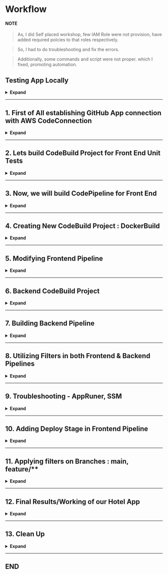 # **Workflow**

#### **NOTE**
>  As, I did Self placed workshop, few IAM Role were not provision, have added required polcies to that roles respectively.

> So, I had to do troubleshooting and fix the errors.

> Additionally, some commands and script were not proper. which I fixed, promoting automation.

## **Testing App Locally**
<details>
  <summary>
    <b> Expand </b>
  </summary>
  
  1. Forking repo in local machine
     ```sh
     $ git clone https://github.com/aws-samples/modern-cicd-with-github-and-aws-codepipeline.git
     ```
  
  2. install required packages
     ```sh
     $ cd modern-cicd-with-github-and-aws-codepipeline/
     $ npm i
     ```
  
  3. Testing App locally
     ```sh
     $ npm run start
     ```

  4. Checking in Browser at [localhost:8081](http:localhost:8081/)
     <img width="1107" alt="proj-ci-cd-pipeline-result-5-locally" src="https://github.com/user-attachments/assets/0b31a9b7-9e7d-4586-95c2-a93548887783" />

</details>



---
## **1. First of All establishing GitHub App connection with AWS CodeConnection**
<details>
  <summary>
    <b> Expand </b>
  </summary>

<img width="1057" alt="proj-ci-cd-2a-github-connection" src="https://github.com/user-attachments/assets/4e87f3f5-e2a7-4df5-9207-d948192a6055" />
<img width="1256" alt="proj-ci-cd-2b" src="https://github.com/user-attachments/assets/dfd8d75b-5f86-4879-add2-2af9ebac11e3" />
<img width="687" alt="proj-ci-cd-2c-authorize" src="https://github.com/user-attachments/assets/d292003c-7df0-450e-b6c1-cb5215b5900e" />
<img width="827" alt="proj-ci-cd-2d-connect-app" src="https://github.com/user-attachments/assets/6df7ee79-099f-4819-8499-7797e8f3b10b" />
<img width="488" alt="proj-ci-cd-2e-select-repo" src="https://github.com/user-attachments/assets/11de41fc-72f5-4248-a656-8c19037405c5" />
<img width="387" alt="proj-ci-cd-2f" src="https://github.com/user-attachments/assets/37e57904-8f5d-49d7-9306-3c8c832f3d3a" />
<img width="823" alt="proj-ci-cd-2g" src="https://github.com/user-attachments/assets/fb1fdea8-e7cb-4cab-ba17-1e9c936b04a2" />
<img width="974" alt="proj-ci-cd-2h-connected" src="https://github.com/user-attachments/assets/ac3ee8da-ab00-4720-9093-d7b327eb659f" />

</details>

---
## **2. Lets build CodeBuild Project for Front End Unit Tests**
<details>
  <summary>
    <b> Expand </b>
  </summary>

  <img width="897" alt="proj-ci-cd-pipeline-2-unit-tests-1" src="https://github.com/user-attachments/assets/f9947166-f786-45dc-88af-7761166fc0cc" />
  <img width="775" alt="proj-ci-cd-pipeline-2-unit-tests-2" src="https://github.com/user-attachments/assets/7251d56d-e7d3-45d3-8739-0901b4f22e77" />
  <img width="779" alt="proj-ci-cd-pipeline-2-unit-tests-3" src="https://github.com/user-attachments/assets/b9842a17-3563-4b62-a24b-250541707aaf" />
  <img width="705" alt="proj-ci-cd-pipeline-2-unit-tests-4" src="https://github.com/user-attachments/assets/0523022f-35e5-49f4-8582-733da1bbab7c" />
  <img width="697" alt="proj-ci-cd-pipeline-2-unit-tests-5" src="https://github.com/user-attachments/assets/1b38c46d-5abb-44f7-b6d9-b212c2458cf0" />
  <img width="706" alt="proj-ci-cd-pipeline-2-unit-tests-6" src="https://github.com/user-attachments/assets/c8b2f118-9c2e-4626-85f7-2e2867e0cefa" />
  <img width="561" alt="proj-ci-cd-pipeline-2-unit-tests-7" src="https://github.com/user-attachments/assets/f3474200-287b-4b35-b7cd-827c068c4c7f" />
  <img width="609" alt="proj-ci-cd-pipeline-2-unit-tests-8-created" src="https://github.com/user-attachments/assets/9ab72dbe-d97d-4541-908f-59ec5268fef5" />

</details>

---
## **3. Now, we will build CodePipeline for Front End**
<details>
  <summary>
    <b> Expand </b>
  </summary>
  
  <img width="1031" alt="proj-ci-cd-pipeline-3-fr-pipeline-1" src="https://github.com/user-attachments/assets/66e6f7af-481e-46ce-a121-e2a7a5fbf468" />
  <img width="961" alt="proj-ci-cd-pipeline-3-fr-pipeline-2" src="https://github.com/user-attachments/assets/539688af-254c-40b0-a43a-7060d1b79658" />
  <img width="717" alt="proj-ci-cd-pipeline-3-fr-pipeline-3" src="https://github.com/user-attachments/assets/18e6dea3-be5f-4e87-b40b-99b5f240ad07" />
  <img width="650" alt="proj-ci-cd-pipeline-3-fr-pipeline-4" src="https://github.com/user-attachments/assets/7d394c8d-73ef-476e-90e8-c574683f5186" />
  <img width="646" alt="proj-ci-cd-pipeline-3-fr-pipeline-5" src="https://github.com/user-attachments/assets/8994d87e-72b6-4d08-95b9-3dc8798f9dc6" />
  <img width="566" alt="proj-ci-cd-pipeline-3-fr-pipeline-6" src="https://github.com/user-attachments/assets/54159154-aa39-4daf-afad-2da7da14d226" />
  <img width="669" alt="proj-ci-cd-pipeline-3-fr-pipeline-7" src="https://github.com/user-attachments/assets/7b187b99-c501-4944-b504-9872b68a9245" />
  <img width="832" alt="proj-ci-cd-pipeline-3-fr-pipeline-8-review" src="https://github.com/user-attachments/assets/c6b71ce9-3235-4f8c-9c7e-ae1497722b7f" />
  <img width="737" alt="proj-ci-cd-pipeline-3-fr-pipeline-9" src="https://github.com/user-attachments/assets/0ddf4813-2bc6-4bc3-a7bc-c901dc18cbb1" />
  <img width="1134" alt="proj-ci-cd-pipeline-3-fr-pipeline-10" src="https://github.com/user-attachments/assets/fd260ca3-2dd6-4ea9-9875-56c678f60d67" />
  <img width="364" alt="proj-ci-cd-pipeline-3-fr-pipeline-11" src="https://github.com/user-attachments/assets/d2bb6c10-2f95-4993-9104-d3bad3789cd5" />
  <img width="516" alt="proj-ci-cd-pipeline-3-fr-pipeline-12a-reports" src="https://github.com/user-attachments/assets/ab5a1878-6b58-46a7-b729-8bd348d35401" />
  <img width="466" alt="proj-ci-cd-pipeline-3-fr-pipeline-12b" src="https://github.com/user-attachments/assets/fd988b03-7a58-4a9b-9670-ee07b8041e1c" />
  <img width="799" alt="proj-ci-cd-pipeline-3-fr-pipeline-12c" src="https://github.com/user-attachments/assets/5bb1deef-8bb3-42c0-b52a-b2e7a6b4bea0" />
  <img width="679" alt="proj-ci-cd-pipeline-3-fr-pipeline-12d" src="https://github.com/user-attachments/assets/d0bed9bd-5a4b-4e40-8f62-43a73f6fd166" />
  <img width="781" alt="proj-ci-cd-pipeline-3-fr-pipeline-12e" src="https://github.com/user-attachments/assets/e41aa7b3-0456-4637-b46e-1417c07c6dcb" />
  <img width="1041" alt="proj-ci-cd-pipeline-3-fr-pipeline-12f" src="https://github.com/user-attachments/assets/747a54e1-901c-45e0-97e7-6120b74d34cc" />
  <img width="1052" alt="proj-ci-cd-pipeline-3-fr-pipeline-12g" src="https://github.com/user-attachments/assets/ca934a18-f30a-42e8-8efd-35c85f364001" />
  <img width="697" alt="proj-ci-cd-pipeline-3-fr-pipeline-12h" src="https://github.com/user-attachments/assets/c8c7d4c7-2dd7-4eeb-84b7-7eb3829d2003" />
  
</details>

---
## **4. Creating New CodeBuild Project : DockerBuild**
<details>
  <summary>
    <b> Expand </b>
  </summary>

` Here, we will add Create CodeBuild Project for Front End, utilising build_spec file `
  
<img width="945" alt="proj-ci-cd-pipeline-4-docker-fr-1" src="https://github.com/user-attachments/assets/2261abe6-206e-4cd8-9c90-5c58618addaa" />
<img width="529" alt="proj-ci-cd-pipeline-4-docker-fr-2" src="https://github.com/user-attachments/assets/0928d357-e8b7-4567-873a-252776a0bbba" />
<img width="531" alt="proj-ci-cd-pipeline-4-docker-fr-3" src="https://github.com/user-attachments/assets/eb92987c-1502-444a-8e27-70c247dfc9ad" />
<img width="336" alt="proj-ci-cd-pipeline-4-docker-fr-4" src="https://github.com/user-attachments/assets/cab10484-1762-4bca-b7f0-b69d6c6cb4fa" />
<img width="518" alt="proj-ci-cd-pipeline-4-docker-fr-5" src="https://github.com/user-attachments/assets/ca42a10e-d5c8-4aeb-b045-7bd6d24e1896" />
<img width="530" alt="proj-ci-cd-pipeline-4-docker-fr-6" src="https://github.com/user-attachments/assets/ef8136f3-747b-445f-85b7-8031fde180c0" />
<img width="575" alt="proj-ci-cd-pipeline-4-docker-fr-7" src="https://github.com/user-attachments/assets/aec76541-3785-4d73-b72f-13ec8d23780c" />
<img width="810" alt="proj-ci-cd-pipeline-4-docker-fr-8" src="https://github.com/user-attachments/assets/1ee36cf1-50d1-4ed9-93ff-5006a19ea69e" />

</details>

---
## **5. Modifying Frontend Pipeline**
<details>
  <summary>
    <b> Expand </b>
  </summary>

` Here we will modify Frontend pipeline by renaming & adding newly CodeBuild Project`

<img width="1116" alt="proj-ci-cd-pipeline-4-mod-fr-pipeline-1a" src="https://github.com/user-attachments/assets/7f7ebfa3-9dc5-4310-976a-6ab4e48d5fc1" />
<img width="1037" alt="proj-ci-cd-pipeline-4-mod-fr-pipeline-1b" src="https://github.com/user-attachments/assets/1974a487-c9e3-4ee9-ba92-7f1b0e1eab34" />
<img width="716" alt="proj-ci-cd-pipeline-4-mod-fr-pipeline-1c" src="https://github.com/user-attachments/assets/a84c32de-2dee-4861-9410-14ad11f9bf15" />
<img width="128" alt="proj-ci-cd-pipeline-4-mod-fr-pipeline-1d" src="https://github.com/user-attachments/assets/3ae0015d-b4c6-4001-93e8-8236ac3b56ad" />
<img width="1008" alt="proj-ci-cd-pipeline-4-mod-fr-pipeline-1e" src="https://github.com/user-attachments/assets/35096fc2-f658-4906-9b0d-035c991fa85e" />
<img width="933" alt="proj-ci-cd-pipeline-4-mod-fr-pipeline-1f" src="https://github.com/user-attachments/assets/06a3434f-d2dc-40d6-8c71-0f0bb52d15d2" />
<img width="1209" alt="proj-ci-cd-pipeline-4-mod-fr-pipeline-1g" src="https://github.com/user-attachments/assets/85abeb8d-a446-4820-9a72-aad5d2893671" />
<img width="1011" alt="proj-ci-cd-pipeline-4-mod-fr-pipeline-1h" src="https://github.com/user-attachments/assets/50b4e9c9-8a04-44cc-8e69-f77ba343bf67" />
<img width="516" alt="proj-ci-cd-pipeline-4-mod-fr-pipeline-1i" src="https://github.com/user-attachments/assets/28b330b0-111a-4094-b906-0dfced47cf54" />
<img width="1056" alt="proj-ci-cd-pipeline-4-mod-fr-pipeline-1j" src="https://github.com/user-attachments/assets/ecd56b53-3331-4ffd-8e0c-379a19d13dc2" />
<img width="523" alt="proj-ci-cd-pipeline-4-mod-fr-pipeline-1k" src="https://github.com/user-attachments/assets/7139f563-a996-45bb-83f3-8e4d50d14ffb" />
<img width="616" alt="proj-ci-cd-pipeline-4-mod-fr-pipeline-1l" src="https://github.com/user-attachments/assets/000f4074-efdd-44fc-80a1-1301523ca85e" />
<img width="537" alt="proj-ci-cd-pipeline-4-mod-fr-pipeline-1m" src="https://github.com/user-attachments/assets/e5a368c4-bcac-4ad0-be25-aedcc568f63a" />
<img width="527" alt="proj-ci-cd-pipeline-4-mod-fr-pipeline-1n" src="https://github.com/user-attachments/assets/a42724fe-f5d5-4026-94ee-8869523f4ec1" />

- As you can see above Pipeline is changed & saved successfully.
- UnitTests works good

- But we have some issues in running DockerBuild Project.
    - I had to do troubleshooting, as in the workshop they haven't mentioned the Policy/Permissions is required for IAM Service Role
    - Manually, I had to add policy, in Role. Which Permission is lacking can be found using log files.
    - All Screenshot attached below

<img width="1250" alt="proj-ci-cd-pipeline-4-mod-fr-pipeline-2a" src="https://github.com/user-attachments/assets/88b7b8d2-c044-4757-a33a-850b807eec74" />
<img width="1003" alt="proj-ci-cd-pipeline-4-mod-fr-pipeline-2b" src="https://github.com/user-attachments/assets/7ae756b1-be04-45ec-a7f5-7df195b40cd2" />
<img width="991" alt="proj-ci-cd-pipeline-4-mod-fr-pipeline-2c" src="https://github.com/user-attachments/assets/e20581cd-5f45-439c-8551-478df3f92533" />
<img width="352" alt="proj-ci-cd-pipeline-4-mod-fr-pipeline-2d" src="https://github.com/user-attachments/assets/7c6491ad-1771-4edf-8ab2-0169fa415b17" />
<img width="593" alt="proj-ci-cd-pipeline-4-mod-fr-pipeline-2e" src="https://github.com/user-attachments/assets/6455e4a6-94a1-4478-b4f7-e8494e3dcb90" />
<img width="657" alt="proj-ci-cd-pipeline-4-mod-fr-pipeline-2f" src="https://github.com/user-attachments/assets/97c4ead2-feb0-484a-a752-844b5fca0f8b" />

- But Again, we got issue that ECR repo is not available.
- This is due to author has created repo manually.
- So, I have to edit buildspec_docker file, Line:22 in phase > pre_build > commands:

<b><ins>buildspec_docker.yml</ins></b>
```sh
# extra step for creating repo in ECR added by github.com/sahal56
# Run only once, comment it out after 1st run
# - echo "Creating repository in AWS ECR"
# - aws ecr create-repository --repository-name $repository_name --region $AWS_REGION
```

<img width="1224" alt="proj-ci-cd-pipeline-4-mod-fr-pipeline-3a" src="https://github.com/user-attachments/assets/74851e27-8b36-47c4-a53e-f589616fee8d" />
<img width="409" alt="proj-ci-cd-pipeline-4-mod-fr-pipeline-3b" src="https://github.com/user-attachments/assets/32e0ff12-5738-4502-92e6-86a457efe54e" />
<img width="641" alt="proj-ci-cd-pipeline-4-mod-fr-pipeline-3c" src="https://github.com/user-attachments/assets/fe16f291-e27f-4579-a5e2-308245147eaa" />
<img width="579" alt="proj-ci-cd-pipeline-4-mod-fr-pipeline-3d" src="https://github.com/user-attachments/assets/a7ce8a7b-30ad-47a1-abf6-9616a66ad4a5" />
<img width="359" alt="proj-ci-cd-pipeline-4-mod-fr-pipeline-3e" src="https://github.com/user-attachments/assets/ab9ea71b-2b8b-4a5f-af04-b50ab43dcf6d" />
<img width="1148" alt="proj-ci-cd-pipeline-4-mod-fr-pipeline-3f" src="https://github.com/user-attachments/assets/b0da4cc8-f5cb-4bfe-9a99-b3dc73c27950" />
<img width="1308" alt="proj-ci-cd-pipeline-4-mod-fr-pipeline-3g" src="https://github.com/user-attachments/assets/8001121b-5f76-467f-b5d0-131365a771b0" />
<img width="1089" alt="proj-ci-cd-pipeline-4-mod-fr-pipeline-3h" src="https://github.com/user-attachments/assets/8227a57f-6000-4cd4-baa4-3a5592553a5e" />


- As you can see above, now ECR Private repo is created.
- Our Modified Frontend pipeline executes successfully.

</details>


---
## **6. Backend CodeBuild Project**
<details>
  <summary>
    <b> Expand </b>
  </summary>

<img width="826" alt="proj-ci-cd-pipeline-6-bk-build-1" src="https://github.com/user-attachments/assets/ac585cf5-2f4f-477a-9c1a-143ee76bffe0" />
<img width="515" alt="proj-ci-cd-pipeline-6-bk-build-2" src="https://github.com/user-attachments/assets/9e2daf1f-a655-4ef5-a750-66e35503de38" />
<img width="521" alt="proj-ci-cd-pipeline-6-bk-build-3" src="https://github.com/user-attachments/assets/025582ce-4b32-47ec-bdd7-f7b3f711e78d" />
<img width="399" alt="proj-ci-cd-pipeline-6-bk-build-4" src="https://github.com/user-attachments/assets/53100c8a-3757-43fc-9ee3-9332ffae6a9f" />
<img width="588" alt="proj-ci-cd-pipeline-6-bk-build-5" src="https://github.com/user-attachments/assets/472363d7-dacc-4659-81e8-642ec79dd7dd" />
<img width="514" alt="proj-ci-cd-pipeline-6-bk-build-6" src="https://github.com/user-attachments/assets/e124728a-5004-47d4-9148-9a0cd177d07d" />
<img width="552" alt="proj-ci-cd-pipeline-6-bk-build-7" src="https://github.com/user-attachments/assets/02b465ee-b3cd-49cc-80e6-c1192a8da765" />

</details>

---
## **7. Building Backend Pipeline**
<details>
  <summary>
    <b> Expand </b>
  </summary>

<img width="799" alt="proj-ci-cd-pipeline-7-bk-pipeline-1" src="https://github.com/user-attachments/assets/d574a4b2-f37d-4454-9883-15fa6086df25" />
<img width="568" alt="proj-ci-cd-pipeline-7-bk-pipeline-2" src="https://github.com/user-attachments/assets/b0da094b-1885-45f4-852b-d52902ee82c5" />
<img width="416" alt="proj-ci-cd-pipeline-7-bk-pipeline-3" src="https://github.com/user-attachments/assets/db3ea2e0-f56e-4f51-ba95-75c3c92eec47" />
<img width="415" alt="proj-ci-cd-pipeline-7-bk-pipeline-4" src="https://github.com/user-attachments/assets/bf6634ac-d650-4871-8142-ecfae7efd315" />
<img width="551" alt="proj-ci-cd-pipeline-7-bk-pipeline-5" src="https://github.com/user-attachments/assets/b2ccbeb9-a758-417c-b0c1-c521676d3ffd" />
<img width="303" alt="proj-ci-cd-pipeline-7-bk-pipeline-6" src="https://github.com/user-attachments/assets/e2d62c9f-d928-450e-8687-f18067caa39b" />
<img width="555" alt="proj-ci-cd-pipeline-7-bk-pipeline-7" src="https://github.com/user-attachments/assets/7fe0b773-c6c2-4805-81af-412e191b12d6" />
<img width="364" alt="proj-ci-cd-pipeline-7-bk-pipeline-8" src="https://github.com/user-attachments/assets/c767b7fc-85d7-493b-9451-17a825887757" />
<img width="653" alt="proj-ci-cd-pipeline-7-bk-pipeline-9" src="https://github.com/user-attachments/assets/dc3236eb-92ff-4761-af66-b44595671007" />

- But wait, Build is getting failed !!! ᶠᶸᶜᵏᵧₒᵤ! AWS Worksoppp.
- Same again, IAM Role policy issues.

<img width="295" alt="proj-ci-cd-pipeline-7-bk-pipeline-10a" src="https://github.com/user-attachments/assets/1029ceaf-937d-4ef9-bcaf-f44fc35c9832" />
<img width="1253" alt="proj-ci-cd-pipeline-7-bk-pipeline-10b" src="https://github.com/user-attachments/assets/ad8fa204-9608-428a-97ce-6a5a04c69663" />
<img width="969" alt="proj-ci-cd-pipeline-7-bk-pipeline-10c" src="https://github.com/user-attachments/assets/653dbd4b-d8a7-4229-9d8d-83be846c58a3" />
<img width="501" alt="proj-ci-cd-pipeline-7-bk-pipeline-10d" src="https://github.com/user-attachments/assets/2c47f2ac-1726-4d1b-ac25-7602eddc6cf1" />
<img width="403" alt="proj-ci-cd-pipeline-7-bk-pipeline-10e" src="https://github.com/user-attachments/assets/4eff7a94-c258-4ad3-93f8-730d10a89873" />
<img width="430" alt="proj-ci-cd-pipeline-7-bk-pipeline-10f" src="https://github.com/user-attachments/assets/01f6a35c-11f3-4dac-a55c-781da9de2305" />
<img width="424" alt="proj-ci-cd-pipeline-7-bk-pipeline-10g" src="https://github.com/user-attachments/assets/113540c6-ea35-4783-9f6a-faeab330ace3" />
<img width="343" alt="proj-ci-cd-pipeline-7-bk-pipeline-10h" src="https://github.com/user-attachments/assets/0bae9798-3f54-4b65-8630-7a975cbaf83d" />

- Finally, fixed

<img width="1355" alt="proj-ci-cd-pipeline-7-bk-pipeline-11a-cf-stack" src="https://github.com/user-attachments/assets/426b0b79-d0b3-4593-86b9-d587e18cce10" />
<img width="1129" alt="proj-ci-cd-pipeline-7-bk-pipeline-11b-cf-stack-events" src="https://github.com/user-attachments/assets/bb0fc0ab-0241-4db2-8a4c-f5a90cf03bf4" />
<img width="745" alt="proj-ci-cd-pipeline-7-bk-pipeline-11c-cf-stack-resources" src="https://github.com/user-attachments/assets/3c6e5e4c-83b3-4312-bbe5-86f5f53e267b" />
<img width="720" alt="proj-ci-cd-pipeline-7-bk-pipeline-11d-dynamodb" src="https://github.com/user-attachments/assets/7f1930ec-3d55-40be-9834-bf96fa19d528" />
<img width="1376" alt="proj-ci-cd-pipeline-7-bk-pipeline-11e" src="https://github.com/user-attachments/assets/abc0bb11-fba4-4e4e-b24b-ab7153ea8279" />

</details>

---
## **8. Utilizing Filters in both Frontend & Backend Pipelines**
<details>
  <summary>
    <b> Expand </b>
  </summary>

- Below is Backend Pipeline
- We are filtering : include backend.yml on main branch
- Meaning whenever any dev changes & commit to backend file, only then Backend Pipeline for backend will trigger into execution
<img width="1103" alt="proj-ci-cd-pipeline-8-filter-bk-pipeline-1" src="https://github.com/user-attachments/assets/9de7bf88-d66a-497a-ad59-3bba237c47b8" />
<img width="180" alt="proj-ci-cd-pipeline-8-filter-bk-pipeline-2" src="https://github.com/user-attachments/assets/506c9aa5-cecd-4ab6-b71d-e33db159d024" />
<img width="236" alt="proj-ci-cd-pipeline-8-filter-bk-pipeline-3" src="https://github.com/user-attachments/assets/e8f1c61b-893e-4097-974f-eef830a20113" />
<img width="955" alt="proj-ci-cd-pipeline-8-filter-bk-pipeline-4" src="https://github.com/user-attachments/assets/ba87ea67-105a-4284-8f02-dbbe9e76402a" />

- Below is Frontend Pipeline
- Here we have excluded backend.yml, to restrict Frontend Pipeline getting executed when changes to backend.yml is made.
<img width="1113" alt="proj-ci-cd-pipeline-8-filter-fr-pipeline-1" src="https://github.com/user-attachments/assets/dcb767f9-b5a7-4c80-b10f-5b2670d1d3d8" />
<img width="1240" alt="proj-ci-cd-pipeline-8-filter-fr-pipeline-2" src="https://github.com/user-attachments/assets/0ba4042d-9e12-4f68-8aad-8e456c86633c" />
<img width="466" alt="proj-ci-cd-pipeline-8-filter-fr-pipeline-3" src="https://github.com/user-attachments/assets/21e1e25f-8903-4a06-ab0a-d7fbb98f28e8" />
<img width="433" alt="proj-ci-cd-pipeline-8-filter-fr-pipeline-4" src="https://github.com/user-attachments/assets/b6715180-7e8c-4de7-8b59-9bb1d022e679" />

</details>

---
## **9. Troubleshooting - AppRuner, SSM**
<details>
  <summary>
    <b> Expand </b>
  </summary>

- Once Again some required permissions issue.!!!

<img width="1003" alt="proj-ci-cd-pipeline-9-troubleshoot-1" src="https://github.com/user-attachments/assets/6a12406f-da1d-4e09-b535-7d7d2a330d86" />
<img width="692" alt="proj-ci-cd-pipeline-9-troubleshoot-2" src="https://github.com/user-attachments/assets/69ce146d-4d45-47b5-8e94-aac9ee3c79ae" />
<img width="542" alt="proj-ci-cd-pipeline-9-troubleshoot-3" src="https://github.com/user-attachments/assets/5ff889ae-7e12-49d3-940a-b45f9954acd0" />
<img width="401" alt="proj-ci-cd-pipeline-9-troubleshoot-4" src="https://github.com/user-attachments/assets/01ca9be8-4128-4923-b141-83d574ad6902" />
<img width="454" alt="proj-ci-cd-pipeline-9-troubleshoot-5" src="https://github.com/user-attachments/assets/a46f5e18-a9ca-4e57-86c9-5ccf91841991" />
<img width="802" alt="proj-ci-cd-pipeline-9-troubleshoot-6" src="https://github.com/user-attachments/assets/e0bf3896-b332-49b5-81c0-b9c2058bc29f" />
<img width="649" alt="proj-ci-cd-pipeline-9-troubleshoot-7" src="https://github.com/user-attachments/assets/5e662fd8-821c-4f4d-b15b-0218134ebbd3" />

- Yayyyy. Hurrah Pipeline Works
<img width="337" alt="proj-ci-cd-pipeline-9-troubleshoot-8" src="https://github.com/user-attachments/assets/feeb60f6-0191-49ce-8914-7c5225bddec2" />
<img width="551" alt="proj-ci-cd-pipeline-9-troubleshoot-9" src="https://github.com/user-attachments/assets/06e52a8f-5e7e-4ea6-94e7-e6717f90a228" />

- Lets check out URL of App Runer to see our app running on 💯 Cloud 💫
<img width="723" alt="proj-ci-cd-pipeline-9-troubleshoot-10" src="https://github.com/user-attachments/assets/3a98ca3a-0a7c-48a5-b657-190116b09bd2" />

</details>

---
## **10. Adding Deploy Stage in Frontend Pipeline**
<details>
  <summary>
    <b> Expand </b>
  </summary>

`Here will add Deploy Stage in Frontend Pipeline to deploy on AWS App Runer`

<img width="1148" alt="proj-ci-cd-pipeline-10-fr-deploy-1" src="https://github.com/user-attachments/assets/13937b3c-addc-4d8a-9de9-a16bc0c2d8bd" />
<img width="1141" alt="proj-ci-cd-pipeline-10-fr-deploy-2" src="https://github.com/user-attachments/assets/7e494bbd-990b-4f10-8f69-1462a258eb08" />
<img width="396" alt="proj-ci-cd-pipeline-10-fr-deploy-3" src="https://github.com/user-attachments/assets/3137e779-048a-4084-b00b-96a052529f94" />
<img width="1139" alt="proj-ci-cd-pipeline-10-fr-deploy-4" src="https://github.com/user-attachments/assets/ecdf5248-64ca-416b-b65a-cbea58fc37cf" />
<img width="292" alt="proj-ci-cd-pipeline-10-fr-deploy-5" src="https://github.com/user-attachments/assets/8bd4729b-3e01-4466-9bf0-9cd1deb0f3dc" />
<img width="456" alt="proj-ci-cd-pipeline-10-fr-deploy-6" src="https://github.com/user-attachments/assets/92f9caaa-0621-46cd-bfcf-f2c64f6a5f07" />
<img width="462" alt="proj-ci-cd-pipeline-10-fr-deploy-7" src="https://github.com/user-attachments/assets/3be2a627-3aa9-4779-9b77-91bd8496509d" />
<img width="851" alt="proj-ci-cd-pipeline-10-fr-deploy-8" src="https://github.com/user-attachments/assets/b33d45e9-50c9-4a81-8cc1-2bdb82d74dc6" />
<img width="683" alt="proj-ci-cd-pipeline-10-fr-deploy-9" src="https://github.com/user-attachments/assets/982c9b3f-6e77-4402-baa9-6e97bf50787d" />
<img width="355" alt="proj-ci-cd-pipeline-10-fr-deploy-10" src="https://github.com/user-attachments/assets/08884cd7-d752-41bd-8dea-812d6c1e3a0d" />
<img width="389" alt="proj-ci-cd-pipeline-10-fr-deploy-11" src="https://github.com/user-attachments/assets/d7db9a7f-7214-4df4-93d5-a4b410e06253" />

</details>

---
## **11. Applying filters on Branches : main, feature/****
<details>
  <summary>
    <b> Expand </b>
  </summary>

<img width="801" alt="proj-ci-cd-pipeline-11-filters-branch-1" src="https://github.com/user-attachments/assets/a016f3be-27c0-44a2-acbe-60082c80f7db" />
<img width="1044" alt="proj-ci-cd-pipeline-11-filters-branch-2" src="https://github.com/user-attachments/assets/de8de19a-5bb2-4cee-9ee6-f5733306de05" />
<img width="221" alt="proj-ci-cd-pipeline-11-filters-branch-3" src="https://github.com/user-attachments/assets/c3fe5b9d-6d9f-454f-8b50-ad6a478741a3" />
<img width="452" alt="proj-ci-cd-pipeline-11-filters-branch-4" src="https://github.com/user-attachments/assets/ab1de2f2-a616-498f-bc94-74fe5c72fd54" />
<img width="372" alt="proj-ci-cd-pipeline-11-filters-branch-5" src="https://github.com/user-attachments/assets/4cb906c5-6657-4e7c-9a08-6002b43971ec" />

- Lets change file and push in branch : `feature/**`
- then pushing it: `git push` and creating `PR request`
- and finally accecpting `Merge PR`
<img width="801" alt="proj-ci-cd-pipeline-11-filters-branch-6" src="https://github.com/user-attachments/assets/cd9948ce-ea4e-4279-b163-179ce04c855e" />
<img width="1323" alt="proj-ci-cd-pipeline-11-filters-branch-7" src="https://github.com/user-attachments/assets/af20b497-ae00-4c59-978b-cf1fe2dd5ae1" />
<img width="929" alt="proj-ci-cd-pipeline-11-filters-branch-8" src="https://github.com/user-attachments/assets/1e68dade-9726-4cd1-be2e-345a05baf20b" />
<img width="838" alt="proj-ci-cd-pipeline-11-filters-branch-9" src="https://github.com/user-attachments/assets/00adbc8f-e834-45b6-8d26-cedfdaa5cb11" />
<img width="564" alt="proj-ci-cd-pipeline-11-filters-branch-10" src="https://github.com/user-attachments/assets/8ee0ad7e-a639-4bed-a3d3-8316a4ef2716" />
<img width="822" alt="proj-ci-cd-pipeline-11-filters-branch-11" src="https://github.com/user-attachments/assets/41057ca0-0392-4bf9-a9e0-0a95a6711e0c" />

- Lets test our App
<img width="1008" alt="proj-ci-cd-pipeline-11-filters-branch-12a" src="https://github.com/user-attachments/assets/a85db637-6f46-43a2-968d-7419d07ed252" />
<img width="549" alt="proj-ci-cd-pipeline-11-filters-branch-12b" src="https://github.com/user-attachments/assets/37ee227d-60ad-4178-8b9e-6152389e4553" />
<img width="220" alt="proj-ci-cd-pipeline-11-filters-branch-12c" src="https://github.com/user-attachments/assets/56ad9e33-723a-488e-9fbb-b61284cc2939" />

- It works.!!!

</details>

---
## **12. Final Results/Working of our Hotel App**
<details>
  <summary>
    <b> Expand </b>
  </summary>

`Below are some resources which are created using CloudFormation, when CodePipline is executed`

- Testing Hotel App, hosted on App Runner
<img width="1112" alt="proj-ci-cd-pipeline-12-result-1a" src="https://github.com/user-attachments/assets/6e36f0c2-e11f-42f2-9f1e-b96e7a3d25f9" />
<img width="1112" alt="proj-ci-cd-pipeline-12-result-1b" src="https://github.com/user-attachments/assets/9c5b684f-9b86-47ba-b826-52fd9c83e62e" />
<img width="322" alt="proj-ci-cd-pipeline-12-result-1c" src="https://github.com/user-attachments/assets/406b8fd2-628d-4a41-bd6c-331dd08a69fe" />
<img width="368" alt="proj-ci-cd-pipeline-12-result-1d" src="https://github.com/user-attachments/assets/2253ed3d-ec86-4ec8-8c83-c33da5890cab" />

- This is my Private ECR repo
<img width="1423" alt="proj-ci-cd-pipeline-12-result-2a-ecr" src="https://github.com/user-attachments/assets/c1d49b20-7d80-4b63-8cd8-f3822bd92fd2" />

- DynamoDB Tables
<img width="1427" alt="proj-ci-cd-pipeline-12-result-3a-dynamoDB-tables" src="https://github.com/user-attachments/assets/b2627096-bc41-41a9-8c4c-315fe1220a31" />
<img width="1099" alt="proj-ci-cd-pipeline-12-result-3b" src="https://github.com/user-attachments/assets/81db9e62-ed8d-456b-8a3d-ad1292b7663f" />

- CloudFormation Stacks
<img width="1411" alt="proj-ci-cd-pipeline-12-result-4a-CF-stacks" src="https://github.com/user-attachments/assets/d7bbe7f0-3577-4f6d-8a2f-adfbbcb6fe1d" />
<img width="1428" alt="proj-ci-cd-pipeline-12-result-4b" src="https://github.com/user-attachments/assets/2f45c03c-2b24-41f1-a48d-85e1e8dd6ed3" />
<img width="874" alt="proj-ci-cd-pipeline-12-result-4c" src="https://github.com/user-attachments/assets/a76f1960-5e0b-4b45-b1d1-b41bb266b044" />

- CodeBuild Projects
<img width="1426" alt="proj-ci-cd-pipeline-12-result-5-CodeBuild" src="https://github.com/user-attachments/assets/175af154-975c-4a51-b96e-8edb7fca9d01" />

- CodePipelines
<img width="1421" alt="proj-ci-cd-pipeline-12-result-6-CodePipeline" src="https://github.com/user-attachments/assets/027cbf19-c5f0-450d-a0bc-14d53307219c" />

</details>

---
## **13. Clean Up**
<details>
  <summary>
    <b> Expand </b>
  </summary>

`Here, is SS all resources of this project, will destroy them`

<img width="516" alt="proj-ci-cd-pipeline-13-cleanup-1a-cdppline" src="https://github.com/user-attachments/assets/43ffb7c2-2ced-4a49-b642-30be3aaad19e" />
<img width="1132" alt="proj-ci-cd-pipeline-13-cleanup-1b" src="https://github.com/user-attachments/assets/90bace2f-7aca-45a3-9a05-2b77f96069f6" />
<img width="516" alt="proj-ci-cd-pipeline-13-cleanup-2a-cf" src="https://github.com/user-attachments/assets/d7f3252e-9aab-4051-a1b6-fac8c58cb2a7" />
<img width="1190" alt="proj-ci-cd-pipeline-13-cleanup-2b" src="https://github.com/user-attachments/assets/8c2df473-7a04-47cb-896b-66c417b0a95a" />
<img width="1165" alt="proj-ci-cd-pipeline-13-cleanup-3a-iam-roles" src="https://github.com/user-attachments/assets/e45279fa-00db-44d9-8903-e0c7a6d4ce1e" />
<img width="511" alt="proj-ci-cd-pipeline-13-cleanup-3b" src="https://github.com/user-attachments/assets/15dee772-0bba-4b4a-9c07-84c9e00f7f8d" />
<img width="1425" alt="proj-ci-cd-pipeline-13-cleanup-4a-s3" src="https://github.com/user-attachments/assets/3757ef6e-4d64-4f36-a0ed-abe986d71f08" />
<img width="410" alt="proj-ci-cd-pipeline-13-cleanup-4b" src="https://github.com/user-attachments/assets/03014fc1-925a-4fb4-af5a-8a40c1436026" />
<img width="348" alt="proj-ci-cd-pipeline-13-cleanup-4c" src="https://github.com/user-attachments/assets/e3d42db1-0a87-4f05-a8b9-aad2cd18fe68" />
<img width="1044" alt="proj-ci-cd-pipeline-13-cleanup-4d" src="https://github.com/user-attachments/assets/a02c8bcd-2a10-4416-80eb-95f296810409" />
<img width="328" alt="proj-ci-cd-pipeline-13-cleanup-4e" src="https://github.com/user-attachments/assets/889378d5-2e48-4cfb-b69b-938e5a4412ee" />
<img width="1037" alt="proj-ci-cd-pipeline-13-cleanup-4f" src="https://github.com/user-attachments/assets/f5c48da3-f543-4c1b-9d9c-8ae77082446f" />
<img width="1052" alt="proj-ci-cd-pipeline-13-cleanup-4g" src="https://github.com/user-attachments/assets/2e9cf68b-13f4-4911-af7c-2a1fb8cfe5fe" />
<img width="1410" alt="proj-ci-cd-pipeline-13-cleanup-4h" src="https://github.com/user-attachments/assets/8152636f-0d30-4d42-ab4c-5e1ff99c844c" />
<img width="1434" alt="proj-ci-cd-pipeline-13-cleanup-5-cw-log-groups" src="https://github.com/user-attachments/assets/832fc094-d80f-4e6f-a1e1-3cfba0b4c7d5" />
<img width="1430" alt="proj-ci-cd-pipeline-13-cleanup-6-ecr-private-repo" src="https://github.com/user-attachments/assets/3cac4648-ce71-4849-8b45-410e8e9574cd" />

</details>

---
**END**
---

<!--
---
## ****
<details>
  <summary>
    <b> Expand </b>
  </summary>
</details>
-->
